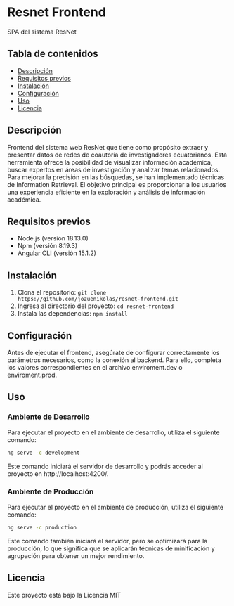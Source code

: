 # Resnet Frontend

SPA del sistema ResNet

## Tabla de contenidos

- [Descripción](#descripción)
- [Requisitos previos](#requisitos-previos)
- [Instalación](#instalación)
- [Configuración](#configuración)
- [Uso](#uso)
- [Licencia](#licencia)

## Descripción

Frontend del sistema web ResNet que tiene como propósito extraer y presentar datos de redes de coautoría de investigadores ecuatorianos. Esta herramienta ofrece la posibilidad de visualizar información académica, buscar expertos en áreas de investigación y analizar temas relacionados. Para mejorar la precisión en las búsquedas, se han implementado técnicas de Information Retrieval. El objetivo principal es proporcionar a los usuarios una experiencia eficiente en la exploración y análisis de información académica.

## Requisitos previos

* Node.js (versión 18.13.0)
* Npm (versión 8.19.3)
* Angular CLI (versión 15.1.2)

## Instalación

1. Clona el repositorio: `git clone https://github.com/jozuenikolas/resnet-frontend.git`
2. Ingresa al directorio del proyecto: `cd resnet-frontend`
3. Instala las dependencias: `npm install`

## Configuración

Antes de ejecutar el frontend, asegúrate de configurar correctamente los parámetros necesarios, como la conexión al backend. Para ello, completa los valores correspondientes en el archivo enviroment.dev o enviroment.prod.

## Uso

### Ambiente de Desarrollo

Para ejecutar el proyecto en el ambiente de desarrollo, utiliza el siguiente comando:

```bash
ng serve -c development
```

Este comando iniciará el servidor de desarrollo y podrás acceder al proyecto en http://localhost:4200/.

### Ambiente de Producción

Para ejecutar el proyecto en el ambiente de producción, utiliza el siguiente comando:

```bash
ng serve -c production
```

Este comando también iniciará el servidor, pero se optimizará para la producción, lo que significa que se aplicarán técnicas de minificación y agrupación para obtener un mejor rendimiento.

## Licencia

Este proyecto está bajo la Licencia MIT
